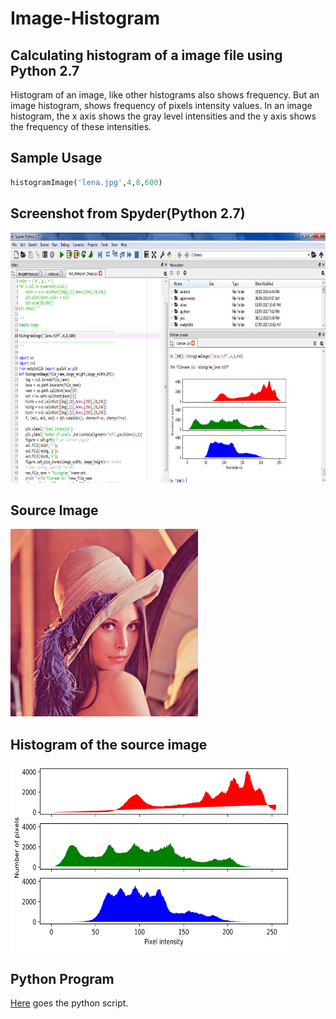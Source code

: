 
# Image-Histogram 
## Calculating histogram of a image file using Python 2.7
Histogram of an image, like other histograms also shows frequency. But an image histogram, shows frequency of pixels intensity values. In an image histogram, the x axis shows the gray level intensities and the y axis shows the frequency of these intensities.

## Sample Usage
```python
histogramImage('lena.jpg',4,8,600)
```
## Screenshot from Spyder(Python 2.7)
<img src = "https://github.com/TamojitSaha/Image-Histogram/blob/master/histogram_screenshot.png" height ="400" width="800">

## Source Image
<img src = "https://github.com/TamojitSaha/Image-Histogram/blob/master/lena.jpg" height ="300" width ="300">

## Histogram of the source image
<img src = "https://github.com/TamojitSaha/Image-Histogram/blob/master/histogram_lena.jpg" height ="300" width ="450">

## Python Program
[Here](https://raw.githubusercontent.com/TamojitSaha/Image-Histogram/master/histogram.py) goes the python script.
